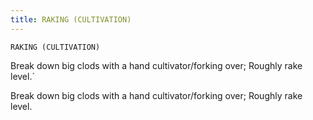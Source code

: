 ```yaml
---
title: RAKING (CULTIVATION)
---
```

`RAKING (CULTIVATION)`

Break down big clods with a hand cultivator/forking over;
Roughly rake level.`

Break down big clods with a hand cultivator/forking over;
Roughly rake level.

